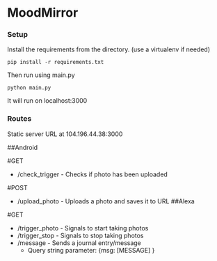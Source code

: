# MoodMirror

### Setup

Install the requirements from the directory. (use a virtualenv if needed)

` pip install -r requirements.txt `

Then run using main.py

`python main.py`

It will run on localhost:3000

### Routes

Static server URL at 104.196.44.38:3000

##Android

#GET

- /check_trigger - Checks if photo has been uploaded

#POST

- /upload_photo -  Uploads a photo and saves it to URL
##Alexa

#GET

- /trigger_photo - Signals to start taking photos
- /trigger_stop - Signals to stop taking photos
- /message - Sends a journal entry/message
  - Query string parameter: {msg: [MESSAGE] }
